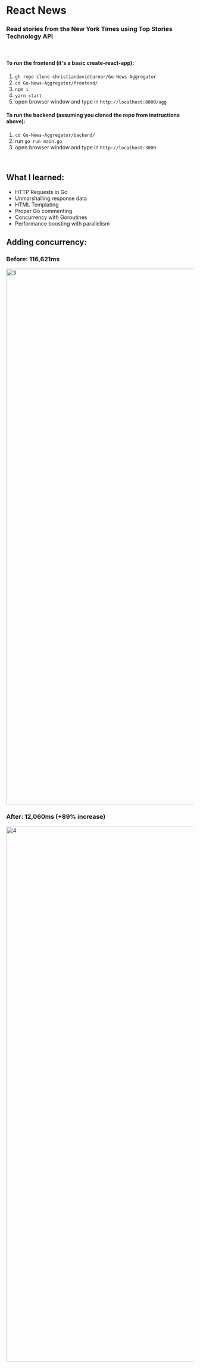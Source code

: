 # React News

### Read stories from the New York Times using Top Stories Technology API

<br />

#### To run the frontend (it's a basic create-react-app):
1. `gh repo clone christiandavidturner/Go-News-Aggregator`
2. `cd Go-News-Aggregator/frontend/`
3. `npm i`
4. `yarn start`
5. open browser window and type in `http://localhost:8000/agg`

#### To run the backend (assuming you cloned the repo from instructions above):
1. `cd Go-News-Aggregator/backend/`
2. run `go run main.go`
3. open browser window and type in `http://localhost:3000`

<br/>

## What I learned:
- HTTP Requests in Go
- Unmarshalling response data
- HTML Templating
- Proper Go commenting
- Concurrency with Goroutines
- Performance boosting with parallelism


## Adding concurrency:
### Before: 116,621ms
<img width="1440" alt="3" src="https://user-images.githubusercontent.com/26611339/107683373-7a107280-6c6f-11eb-9841-aa9430f1203c.png">

<br/>

### After: 12,060ms (+89% increase)
<img width="1439" alt="4" src="https://user-images.githubusercontent.com/26611339/107683578-b9d75a00-6c6f-11eb-8333-7f0fc1c5cfbe.png">


